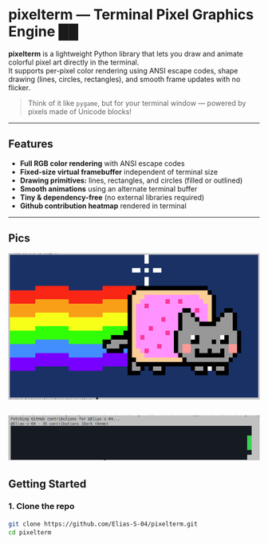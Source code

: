 # pixelterm — Terminal Pixel Graphics Engine ██

**pixelterm** is a lightweight Python library that lets you draw and animate colorful pixel art directly in the terminal.  
It supports per-pixel color rendering using ANSI escape codes, shape drawing (lines, circles, rectangles), and smooth frame updates with no flicker.

> Think of it like `pygame`, but for your terminal window — powered by pixels made of Unicode blocks!

---

## Features

- **Full RGB color rendering** with ANSI escape codes  
- **Fixed-size virtual framebuffer** independent of terminal size  
- **Drawing primitives:** lines, rectangles, and circles (filled or outlined)  
- **Smooth animations** using an alternate terminal buffer  
- **Tiny & dependency-free** (no external libraries required)
- **Github contribution heatmap** rendered in terminal

---
## Pics
![Nyan Cat Demo](t_nyancat.png)

![Github Heatmap](ghmap.png)
---

## Getting Started

### 1. Clone the repo
```bash
git clone https://github.com/Elias-S-04/pixelterm.git
cd pixelterm
